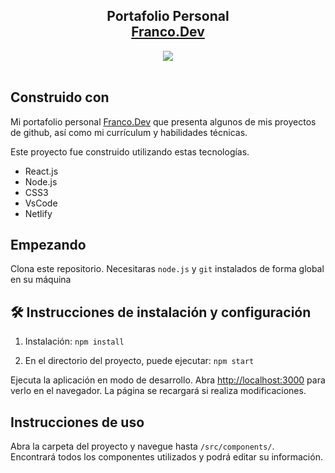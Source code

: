 <h2 align="center">
  Portafolio Personal<br/>
  <a href="https://francoreggiardo.netlify.app/" target="_blank">Franco.Dev</a>
</h2>
<div align="center">
  <img src="https://github.com/user-attachments/assets/3c3d2e3f-ad50-4595-af8c-411e761d23d2)">
</div>

<br/>

## Construido con

Mi portafolio personal <a href="https://francoreggiardo.netlify.app/" target="_blank">Franco.Dev</a> que presenta algunos de mis proyectos de github, así como mi currículum y habilidades técnicas.<br/>

Este proyecto fue construido utilizando estas tecnologías.

- React.js
- Node.js
- CSS3
- VsCode
- Netlify

## Empezando

Clona este repositorio. Necesitaras `node.js` y `git` instalados de forma global en su máquina

## 🛠 Instrucciones de instalación y configuración

1. Instalación: `npm install`

2. En el directorio del proyecto, puede ejecutar: `npm start`

Ejecuta la aplicación en modo de desarrollo.
Abra [http://localhost:3000](http://localhost:3000) para verlo en el navegador. La página se recargará si realiza modificaciones.

## Instrucciones de uso

Abra la carpeta del proyecto y navegue hasta `/src/components/`. <br/> Encontrará todos los componentes utilizados y podrá editar su información.
